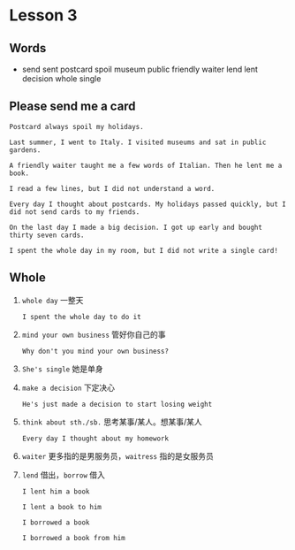 # Lesson 3

## Words

- send sent postcard spoil museum public friendly waiter lend lent decision whole single

## Please send me a card

```
Postcard always spoil my holidays.

Last summer, I went to Italy. I visited museums and sat in public gardens.

A friendly waiter taught me a few words of Italian. Then he lent me a book.

I read a few lines, but I did not understand a word.

Every day I thought about postcards. My holidays passed quickly, but I did not send cards to my friends.

On the last day I made a big decision. I got up early and bought thirty seven cards.

I spent the whole day in my room, but I did not write a single card!
```

## Whole

1. `whole day` 一整天

   ```
   I spent the whole day to do it
   ```

2. `mind your own business` 管好你自己的事

   ```
   Why don't you mind your own business?
   ```

3. `She's single` 她是单身

4. `make a decision` 下定决心

   ```
   He's just made a decision to start losing weight
   ```

5. `think about sth./sb.` 思考某事/某人。想某事/某人

   ```
   Every day I thought about my homework
   ```

6. `waiter` 更多指的是男服务员，`waitress` 指的是女服务员

7. `lend` 借出，`borrow` 借入

   ```
   I lent him a book

   I lent a book to him
   ```

   ```
   I borrowed a book

   I borrowed a book from him
   ```
